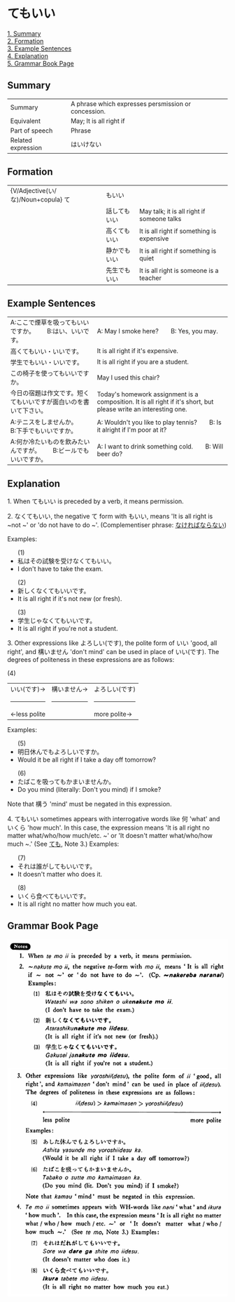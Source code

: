 # てもいい

[1. Summary](#summary)<br>
[2. Formation](#formation)<br>
[3. Example Sentences](#example-sentences)<br>
[4. Explanation](#explanation)<br>
[5. Grammar Book Page](#grammar-book-page)<br>


## Summary

<table><tr>   <td>Summary</td>   <td>A phrase which expresses persmission or concession.</td></tr><tr>   <td>Equivalent</td>   <td>May; It is all right if</td></tr><tr>   <td>Part of speech</td>   <td>Phrase</td></tr><tr>   <td>Related expression</td>   <td>はいけない</td></tr></table>

## Formation

<table class="table"> <tbody><tr class="tr head"> <td class="td"><span class="bold"><span>{V/Adjective(い/な)/Noun+copula} て</span></span></td> <td class="td"><span class="concept">もいい</span> </td> <td class="td"><span>&nbsp;</span></td> </tr> <tr class="tr"> <td class="td"><span>&nbsp;</span></td> <td class="td"><span>話し<span class="concept">てもいい</span></span> </td> <td class="td"><span>May    talk; it is all right if someone talks</span></td> </tr> <tr class="tr"> <td class="td"><span>&nbsp;</span></td> <td class="td"><span>高く<span class="concept">てもいい</span></span> </td> <td class="td"><span>It    is all right if something is expensive</span></td> </tr> <tr class="tr"> <td class="td"><span>&nbsp;</span></td> <td class="td"><span>静か<span class="concept">でもいい</span></span> </td> <td class="td"><span>It    is all right if something is quiet</span></td> </tr> <tr class="tr"> <td class="td"><span>&nbsp;</span></td> <td class="td"><span>先生<span class="concept">でもいい</span></span> </td> <td class="td"><span>It    is all right is someone is a teacher</span></td> </tr></tbody></table>

## Example Sentences

<table><tr>   <td>A:ここで煙草を吸ってもいいですか。  B:はい、いいです。</td>   <td>A: May I smoke here?&emsp;&emsp;B: Yes, you may.</td></tr><tr>   <td>高くてもいい・いいです。</td>   <td>It is all right if it's expensive.</td></tr><tr>   <td>学生でもいい・いいです。</td>   <td>It is all right if you are a student.</td></tr><tr>   <td>この椅子を使ってもいいですか。</td>   <td>May I used this chair?</td></tr><tr>   <td>今日の宿題は作文です。短くてもいいですが面白いのを書いて下さい。</td>   <td>Today's homework assignment is a composition. It is all right if it's short, but please write an interesting one.</td></tr><tr>   <td>A:テニスをしませんか。  B:下手でもいいですか。</td>   <td>A: Wouldn't you like to play tennis?  B: Is it alright if I'm poor at it?</td></tr><tr>   <td>A:何か冷たいものを飲みたいんですが。  B:ビールでもいいですか。</td>   <td>A: I want to drink something cold.&emsp;&emsp;B: Will beer do?</td></tr></table>

## Explanation

<p>1. When <span class="cloze">てもいい</span> is preceded by a verb, it means permission.</p>  <p>2. なく<span class="cloze">てもいい</span>, the negative <span class="cloze">て</span> form with <span class="cloze">もいい</span>, means 'It is all right is ~not ~' or 'do not have to do ~'. (Complementiser phrase: <a href="#㊦ なければならない">なければならない</a>)</p>  <p>Examples:</p>  <ul>(1) <li>私はその試験を受けなく<span class="cloze">てもいい</span>。</li> <li>I don't have to take the exam.</li> </ul>  <ul>(2) <li>新しくなく<span class="cloze">てもいい</span>です。</li> <li>It is all right if it's not new (or fresh).</li> </ul>  <ul>(3) <li>学生じゃなく<span class="cloze">てもいい</span>です。</li> <li>It is all right if you're not a student.</li> </ul>  <p>3. Other expressions like よろしい(です), the polite form of いい 'good, all right', and 構いません 'don't mind' can be used in place of いい(です). The degrees of politeness in these expressions are as follows:</p>  (4)  <table class="table"> <tbody> <tr class="tr"> <td class="td">いい(です)→</td> <td class="td">構いません→</td> <td class="td">よろしい(です)</td> </tr> <tr class="tr"> <td class="td"><hr></td> <td class="td"><hr></td> <td class="td"><hr></td> </tr> <tr class="tr"> <td class="td">←less polite</td> <td class="td"></td> <td class="td">more polite→</td> </tr> </tbody> </table>  <p>Examples:</p>  <ul>(5) <li>明日休んでもよろしいですか。</li> <li>Would it be all right if I take a day off tomorrow?</li> </ul>  <ul>(6) <li>たばこを吸ってもかまいませんか。</li> <li>Do you mind (literally: Don't you mind) if I smoke?</li> </ul>  <p>Note that 構う 'mind' must be negated in this expression.</p>  <p>4. <span class="cloze">てもいい</span> sometimes appears with interrogative words like 何 'what' and いくら 'how much'. In this case, the expression means 'It is all right no matter what/who/how much/etc. ~' or 'It doesn't matter what/who/how much ~.' (See <a href="#㊦ ても">ても</a>, Note 3.) Examples:</p>  <ul>(7) <li>それは誰がし<span class="cloze">てもいい</span>です。</li> <li>It doesn't matter who does it.</li> </ul>  <ul>(8) <li>いくら食べ<span class="cloze">てもいい</span>です。</li> <li>It is all right no matter how much you eat.</li> </ul>

## Grammar Book Page

![](../img/Basicてもいい.png)

